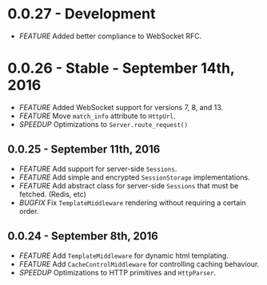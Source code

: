 # 0.0.27 - Development

- *FEATURE* Added better compliance to WebSocket RFC.

# 0.0.26 - Stable - September 14th, 2016

- *FEATURE* Added WebSocket support for versions 7, 8, and 13.
- *FEATURE* Move `match_info` attribute to `HttpUrl`.
- *SPEEDUP* Optimizations to `Server.route_request()`

## 0.0.25 - September 11th, 2016

- *FEATURE* Add support for server-side `Sessions`.
- *FEATURE* Add simple and encrypted `SessionStorage` implementations.
- *FEATURE* Add abstract class for server-side `Sessions` that must be fetched. (Redis, etc)
- *BUGFIX* Fix `TemplateMiddleware` rendering without requiring a certain order.

## 0.0.24 - September 8th, 2016

- *FEATURE* Add `TemplateMiddleware` for dynamic html templating.
- *FEATURE* Add `CacheControlMiddleware` for controlling caching behaviour.
- *SPEEDUP* Optimizations to HTTP primitives and `HttpParser`.
